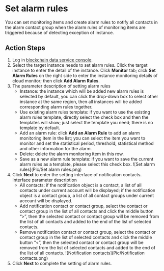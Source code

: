 # Set alarm rules
You can set monitoring items and create alarm rules to notify all contacts in the alarm contact group when the alarm rules of monitoring items are triggered because of detecting exception of instance. 

## Action Steps
1. Log in [blockchain data service console](https://bds-console.jdcloud.com/block/list).   
2. Select the target instance needs to set alarm rules. Click the target instance to enter the detail of the instance. Click **Monitor** tab; click **Set Alarm Rules** on the right side to enter the instance monitoring details of cloud monitor; then click **Add Alarm Rules**.  
3. The parameter description of setting alarm rules
    * Instance: the instance which will be added new alarm rules is selected by default, you can click the drop-down box to select other instance at the same region, then all instances will be added corresponding alarm rules together.
    * Use existing alarm rules template: if you want to use the existing alarm rules template, directly select the check box and then the templates will show; just select the template you need; there is no template by default.
    * Add an alarm rule: click **Add an Alarm Rule** to add an alarm monitoring item in the list; you can select the item you want to monitor and set the statistical period, threshold, statistical method and other information for the alarm.
    * Delete: delete the alarm monitoring item in this row.
    * Save as a new alarm rule template: if you want to save the current alarm rules as a template, please select this check box.
    ![Set alarm rules](Pic/Set alarm rules.png)
4. Click **Next** to enter the setting interface of notification contacts. Interface parameter description
    * All contacts: if the notification object is a contact, a list of all contacts under current account will be displayed; if the notification object is a contact group, a list of all contact groups under current account will be displayed.
    * Add notification contact or contact group, select the contact or contact group in the list of all contacts and click the middle button “>”, then the selected contact or contact group will be removed from the list of all contacts and added to the end of the list of selected contacts.
    * Remove notification contact or contact group, select the contact or contact group in the list of selected contacts and click the middle button “<”, then the selected contact or contact group will be removed from the list of selected contacts and added to the end of the list of all contacts.
    ![Notification contacts](Pic/Notification contacts.png)
5. Click **Next** to complete the setting of alarm rules.
